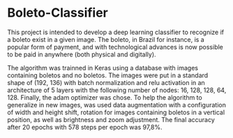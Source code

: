 # Boleto-Classifier
This project is intended to develop a deep learning classifier to recognize if a boleto exist in a given image. The boleto, in Brazil for instance, is a popular form of payment, and with technological advances is now possible to be paid in anywhere (both physical and digitally).

The algorithm was trainned in Keras using a database with images containing boletos and no boletos. The images were put in a standard shape of (192, 136) with batch normalization and relu activation in an architecture of 5 layers with the following number of nodes: 16, 128, 128, 64, 128. Finally, the adam optimizer was chose. To help the algorithm to generalize in new images, was used data augmentation with a configuration of width and height shift, rotation for images containing boletos in a vertical position, as well as brightness and zoom adjustment. The final accuracy after 20 epochs with 578 steps per epoch was 97,8%. 

